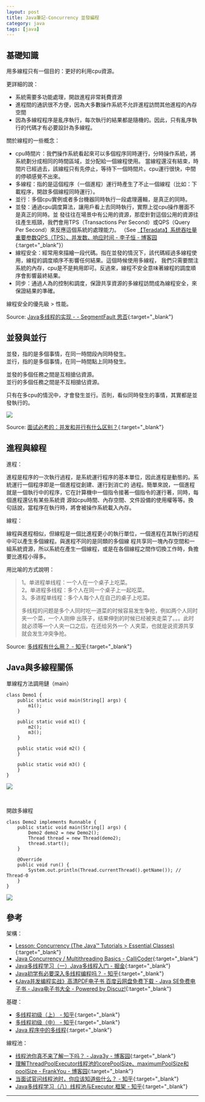 ```yaml
---
layout: post
title: Java筆記-Concurrency 並發編程
category: java
tags: [java]
---
```


## 基礎知識

用多線程只有一個目的：更好的利用cpu資源。

更詳細的說：
- 系統需要多功能處理，開啟進程非常耗費資源
- 進程間的通訊很不方便，因為大多數操作系統不允許進程訪問其他進程的內存空間
- 因為多線程程序是亂序執行，每次執行的結果都是隨機的。因此，只有亂序執行的代碼才有必要設計為多線程。

關於線程的一些概念：

- cpu時間片：我們操作系統看起來可以多個程序同時運行，分時操作系統，將系統劃分成相同的時間區域，並分配給一個線程使用。
  當線程還沒有結束，時間片已經過去，該線程只有先停止，等待下一個時間片。cpu運行很快，中間的停頓感覺不出來。
- 多線程：指的是這個程序（一個進程）運行時產生了不止一個線程（比如：下載程序，開啟多個線程同時運行）。
- 並行：多個cpu實例或者多台機器同時執行一段處理邏輯，是真正的同時。
- 並發：通過cpu調度算法，讓用戶看上去同時執行，實際上從cpu操作層面不是真正的同時。並
  發往往在場景中有公用的資源，那麼針對這個公用的資源往往產生瓶頸，我們會用TPS（Transactions Per Second）或QPS（Query Per Second）來反應這個系統的處理能力。
  （See [【Teradata】系统吞吐量重要参数QPS（TPS）、并发数、响应时间 - 李子恒 - 博客园](https://www.cnblogs.com/badboy200800/p/11178044.html){:target="_blank"}）
- 線程安全：經常用來描繪一段代碼。指在並發的情況下，該代碼經過多線程使用，線程的調度順序不影響任何結果。這個時候使用多線程，
  我們只需要關注系統的內存，cpu是不是夠用即可。反過來，線程不安全意味著線程的調度順序會影響最終結果。
- 同步：通過人為的控制和調度，保證共享資源的多線程訪問成為線程安全，來保證結果的準確。

線程安全的優先級 > 性能。

Source: [Java多线程的实现 - - SegmentFault 思否](https://segmentfault.com/a/1190000014543489){:target="_blank"}

## 並發與並行

並發，指的是多個事情，在同一時間段內同時發生。<br>
並行，指的是多個事情，在同一時間點上同時發生。<br>

並發的多個任務之間是互相搶佔資源。<br>
並行的多個任務之間是不互相搶佔資源。<br>

只有在多cpu的情況中，才會發生並行。否則，看似同時發生的事情，其實都是並發執行的。

![](http://www.hauchenglee.com/assets/images/java/concurrent-parallel.png)

Source: [面试必考的：并发和并行有什么区别？](https://mp.weixin.qq.com/s?__biz=MzI4Njg5MDA5NA==&mid=2247485178&idx=1&sn=0fc0fd1bb7e8b41ec8770ac5a62f8287&chksm=ebd747fbdca0ceedc6e0dab24d449ecdfa5b4e582d2acdc62c234b299c5828abe047f76196f4&token=1230572157&lang=zh_CN###rd){:target="_blank"}

## 進程與線程

進程：

進程是程序的一次執行過程，是系統運行程序的基本單位，因此進程是動態的。系統運行一個程序即是一個進程從創建、運行到消亡的
過程。簡單來說，一個進程就是一個執行中的程序，它在計算機中一個指令接著一個指令的運行著，同時，每個進程還佔有某些系統資
源如cpu時間、內存空間、文件設備的使用權等等。換句話說，當程序在執行時，將會被操作系統載入內存。

線程：

線程與進程相似，但線程是一個比進程更小的執行單位，一個進程在其執行的過程中可以產生多個線程。與進程不同的是同類的多個線
程共享同一塊內存空間和一組系統資源，所以系統在產生一個線程，或是在各個線程之間作切換工作時，負擔要比進程小得多。

用比喻的方式說明：

> 1。单进程单线程：一个人在一个桌子上吃菜。<br>
> 2。单进程多线程：多个人在同一个桌子上一起吃菜。<br>
> 3。多进程单线程：多个人每个人在自己的桌子上吃菜。<br>
>
> 多线程的问题是多个人同时吃一道菜的时候容易发生争抢，例如两个人同时夹一个菜，一个人刚伸
> 出筷子，结果伸到的时候已经被夹走菜了。。。此时就必须等一个人夹一口之后，在还给另外一个
> 人夹菜，也就是说资源共享就会发生冲突争抢。
>

Source: [多线程有什么用？ - 知乎](https://www.zhihu.com/question/19901763){:target="_blank"}

## Java與多線程關係

單線程方法調用鏈（main）

```
class Demo1 {
    public static void main(String[] args) {
        m1();
    }

    public static void m1() {
        m2();
        m3();
    }

    public static void m2() {
    }

    public static void m3() {
    }
}
```

![](http://www.hauchenglee.com/assets/images/java/java-disable-thread.png)

<br>

開啟多線程

```
class Demo2 implements Runnable {
    public static void main(String[] args) {
        Demo2 demo2 = new Demo2();
        Thread thread = new Thread(demo2);
        thread.start();
    }

    @Override
    public void run() {
        System.out.println(Thread.currentThread().getName()); // Thread-0
    }
}
```

![](http://www.hauchenglee.com/assets/images/java/java-enable-thread.png)

## 參考

架構：

- [Lesson: Concurrency (The Java™ Tutorials > Essential Classes)](https://docs.oracle.com/javase/tutorial/essential/concurrency/index.html){:target="_blank"}
- [Java Concurrency / Multithreading Basics - CalliCoder](https://www.callicoder.com/java-concurrency-multithreading-basics/){:target="_blank"}
- [Java多线程学习（一）Java多线程入门 - 掘金](https://juejin.im/post/5ab116875188255561411b8a){:target="_blank"}
- [Java初学有必要深入多线程编程吗？ - 知乎](https://www.zhihu.com/question/60148851/answer/670934093){:target="_blank"}
- [《Java并发编程实战》高清PDF电子书 百度云网盘免费下载 - Java SE免费电子书 - Java电子书大全 - Powered by Discuz!](https://www.ebook23.com/thread-78-1-1.html){:target="_blank"}

基礎：

- [多线程初级（上） - 知乎](https://zhuanlan.zhihu.com/p/56518031){:target="_blank"}
- [多线程初级（中） - 知乎](https://zhuanlan.zhihu.com/p/57482990){:target="_blank"}
- [Java 程序中的多线程](https://www.ibm.com/developerworks/cn/java/multithreading/){:target="_blank"}

線程池：

- [线程池你真不来了解一下吗？ - Java3y - 博客园](https://www.cnblogs.com/Java3y/p/8996365.html){:target="_blank"}
- [理解ThreadPoolExecutor线程池的corePoolSize、maximumPoolSize和poolSize - FrankYou - 博客园](https://www.cnblogs.com/frankyou/p/10135212.html){:target="_blank"}
- [当面试官问线程池时，你应该知道些什么？ - 知乎](https://zhuanlan.zhihu.com/p/62132884){:target="_blank"}
- [Java多线程学习（八）线程池与Executor 框架 - 知乎](https://zhuanlan.zhihu.com/p/37524061){:target="_blank"}

---